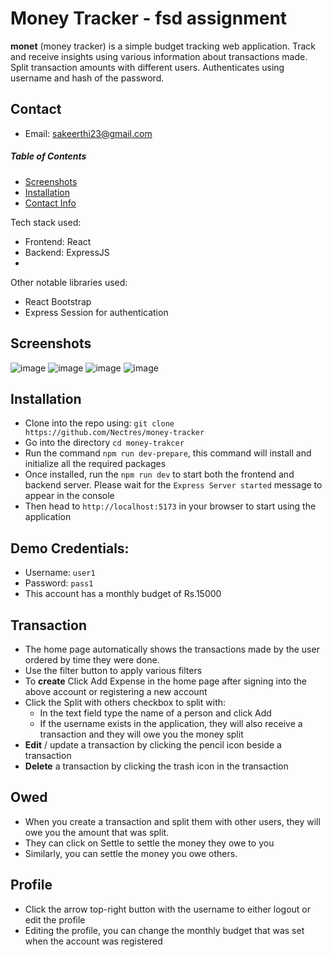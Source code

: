 # Money Tracker - fsd assignment


**monet** (money tracker) is a simple budget tracking web application. 
Track and receive insights using various information about transactions made.
Split transaction amounts with different users.
Authenticates using username and hash of the password.

## Contact
- Email: sakeerthi23@gmail.com
##### Table of Contents  
- [Screenshots](#screenshots)  
- [Installation](#installation)  
- [Contact Info](#contact) 

Tech stack used:
- Frontend: React
- Backend: ExpressJS
- 
Other notable libraries used:
- React Bootstrap
- Express Session for authentication

## Screenshots
![image](https://user-images.githubusercontent.com/12008678/212482447-263f4be7-4334-42f7-bf5d-a6cb3524c43e.png)
![image](https://user-images.githubusercontent.com/12008678/212482636-9d220bea-b09c-47f7-b0bd-e117c15c8b85.png)
![image](https://user-images.githubusercontent.com/12008678/212482670-a8b76571-8673-4057-a92e-eb72edfb72b6.png)
![image](https://user-images.githubusercontent.com/12008678/212482993-106d39a0-b1e8-441f-b256-3ce39372417a.png)

## Installation
- Clone into the repo using:  `git clone https://github.com/Nectres/money-tracker`
- Go into the directory `cd money-trakcer`
- Run the command `npm run dev-prepare`, this command will install and initialize all the required packages
- Once installed, run the `npm run dev` to start both the frontend and backend server. Please wait for the `Express Server started` message to appear in the console
- Then head to `http://localhost:5173` in your browser to start using the application
## Demo Credentials:
- Username: `user1`
- Password: `pass1`
- This account has a monthly budget of Rs.15000
## Transaction
- The home page automatically shows the transactions made by the user ordered by time they were done.
- Use the filter button to apply various filters 
- To **create** Click Add Expense in the home page after signing into the above account or registering a new account
- Click the Split with others checkbox to split with:
    - In the text field type the name of a person and click Add
    - If the username exists in the application, they will also receive a transaction and they will owe you the money split
- **Edit** / update a transaction by clicking the pencil icon beside a transaction
- **Delete** a transaction by clicking the trash icon in the transaction

## Owed
- When you create a transaction and split them with other users, they will owe you the amount that was split.
- They can click on Settle to settle the money they owe to you
- Similarly, you can settle the money you owe others.

## Profile
- Click the arrow top-right button with the username to either logout or edit the profile
- Editing the profile, you can change the monthly budget that was set when the account  was registered